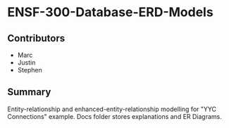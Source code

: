 # ENSF-300-Database-ERD-Models
## Contributors
- Marc
- Justin
- Stephen
## Summary
Entity-relationship and enhanced-entity-relationship modelling for "YYC Connections" example. Docs folder stores explanations and ER Diagrams.